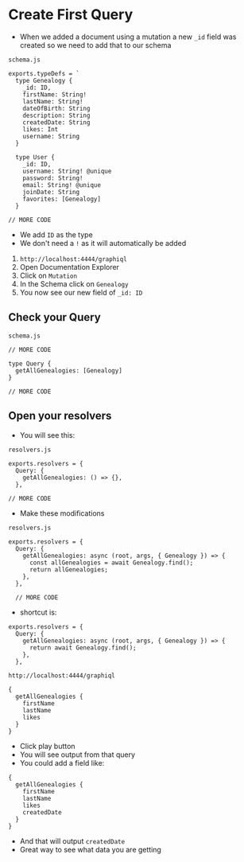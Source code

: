 # Create First Query
* When we added a document using a mutation a new `_id` field was created so we need to add that to our schema

`schema.js`

```
exports.typeDefs = `
  type Genealogy {
    _id: ID,
    firstName: String!
    lastName: String!
    dateOfBirth: String
    description: String
    createdDate: String
    likes: Int
    username: String
  }

  type User {
    _id: ID,
    username: String! @unique
    password: String!
    email: String! @unique
    joinDate: String
    favorites: [Genealogy]
  }

// MORE CODE
```

* We add `ID` as the type
* We don't need a `!` as it will automatically be added

1. `http://localhost:4444/graphiql`
2. Open Documentation Explorer
3. Click on `Mutation`
4. In the Schema click on `Genealogy`
5. You now see our new field of `_id: ID`

## Check your Query
`schema.js`

```
// MORE CODE

type Query {
  getAllGenealogies: [Genealogy]
}

// MORE CODE
```

## Open your resolvers
* You will see this:

`resolvers.js`

```
exports.resolvers = {
  Query: {
    getAllGenealogies: () => {},
  },

// MORE CODE
```

* Make these modifications

`resolvers.js`

```
exports.resolvers = {
  Query: {
    getAllGenealogies: async (root, args, { Genealogy }) => {
      const allGenealogies = await Genealogy.find();
      return allGenealogies;
    },
  },

  // MORE CODE
```

* shortcut is:

```
exports.resolvers = {
  Query: {
    getAllGenealogies: async (root, args, { Genealogy }) => {
      return await Genealogy.find();
    },
  },
```

`http://localhost:4444/graphiql`

```
{
  getAllGenealogies {
    firstName
    lastName
    likes
  }
}
```

* Click play button
* You will see output from that query
* You could add a field like:

```
{
  getAllGenealogies {
    firstName
    lastName
    likes
    createdDate
  }
}
```

* And that will output `createdDate`
* Great way to see what data you are getting
